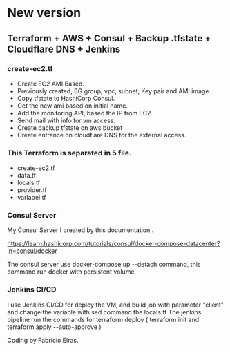 # New version

## Terraform + AWS + Consul + Backup .tfstate + Cloudflare DNS + Jenkins

### create-ec2.tf

   * Create EC2 AMI Based.
   * Previously created, SG group, vpc, subnet, Key pair and AMI image.
   * Copy tfstate to HashiCorp Consul.
   * Get the new ami based on initial name.
   * Add the monitoring API, based the IP from EC2.
   * Send mail with info for vm access.
   * Create backup tfstate on aws bucket
   * Create entrance on cloudflare DNS for the external access.


### This Terraform is separated in 5 file.
   
   * create-ec2.tf
   * data.tf
   * locals.tf
   * provider.tf
   * variabel.tf


### Consul Server

My Consul Server I created by this documentation..

https://learn.hashicorp.com/tutorials/consul/docker-compose-datacenter?in=consul/docker

The consul server use docker-compose up --detach command, this command run docker with persistent volume.


### Jenkins CI/CD

I use Jenkins CI/CD for deploy the VM, and build job with parameter "client" and change the variable with sed command the locals.tf
The jenkins pipeline run the commands for terraform deploy ( terraform init and terraform apply --auto-approve )


Coding by Fabricio Eiras.
